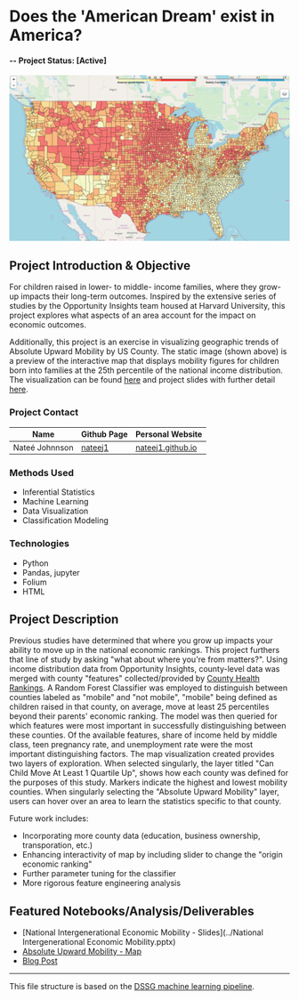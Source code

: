 # Does the 'American Dream' exist in America? 

#### -- Project Status: [Active]

![AUM-map](../AUM-map-preview.png)

## Project Introduction & Objective

For children raised in lower- to middle- income families, where they grow-up impacts their long-term outcomes. Inspired by the extensive series of studies by the Opportunity Insights team housed at Harvard University, this project explores what aspects of an area account for the impact on economic outcomes. 

Additionally, this project is an exercise in visualizing geographic trends of Absolute Upward Mobility by US County. The static image (shown above) is a preview of the interactive map that displays mobility figures for children born into families at the 25th percentile of the national income distribution.
The visualization can be found [here](http://nateej1.github.io/AmericanDream_Geo) and project slides with further detail [here](https://drive.google.com/open?id=1kgFc8XZJ-JGDLEMXgHrtzB9Rw8NsO-NQ).

### Project Contact
|Name     |  Github Page   |  Personal Website  |
|---------|-----------------|--------------------|
|Nateé Johnnson | [nateej1](https://github.com/nateej1)| [nateej1.github.io](https://nateej1.github.io/)  |

### Methods Used
* Inferential Statistics
* Machine Learning
* Data Visualization
* Classification Modeling


### Technologies
* Python
* Pandas, jupyter
* Folium
* HTML

## Project Description

Previous studies have determined that where you grow up impacts your ability to move up in the national economic rankings. This project furthers that line of study by asking "what about where you're from matters?". Using income distribution data from Opportunity Insights, county-level data was merged with county "features" collected/provided by [County Health Rankings](https://countyhealthrankings.org).
A Random Forest Classifier was employed to distinguish between counties labeled as "mobile" and "not mobile", "mobile" being defined as children raised in that county, on average, move at least 25 percentiles beyond their parents' economic ranking. The model was then queried for which features were most important in successfully distinguishing between these counties. Of the available features, share of income held by middle class, teen pregnancy rate, and unemployment rate were the most important distinguishing factors. 
The map visualization created provides two layers of exploration. When selected singularly, the layer titled "Can Child Move At Least 1 Quartile Up", shows how each county was defined for the purposes of this study. Markers indicate the highest and lowest mobility counties. When singularly selecting the "Absolute Upward Mobility" layer, users can hover over an area to learn the statistics specific to that county.

Future work includes: 
* Incorporating more county data (education, business ownership, transporation, etc.)
* Enhancing interactivity of map by including slider to change the "origin economic ranking"
* Further parameter tuning for the classifier
* More rigorous feature engineering analysis



## Featured Notebooks/Analysis/Deliverables
* [National Intergenerational Economic Mobility - Slides](../National Intergenerational Economic Mobility.pptx)
* [Absolute Upward Mobility - Map](http://nateej1.github.io/AmericanDream_Geo)
* [Blog Post](#)

---

This file structure is based on the [DSSG machine learning pipeline](https://github.com/dssg/hitchhikers-guide/tree/master/sources/curriculum/0_before_you_start/pipelines-and-project-workflow).
